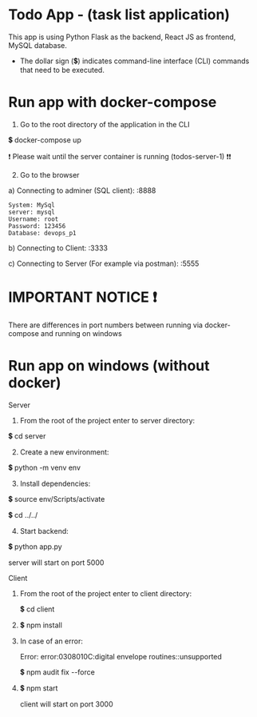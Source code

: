 # Todo App - (task list application)
This app is using Python Flask as the backend, React JS as frontend, MySQL database.

* The dollar sign (💲) indicates command-line interface (CLI) commands that need to be executed.

# Run app with docker-compose
1) Go to the root directory of the application in the CLI
  
  💲 docker-compose up
  
  ❗ Please wait until the server container is running (todos-server-1) ❗❗

2) Go to the browser
  
  a)  Connecting to adminer (SQL client): <HOST>:8888

    System: MySql
    server: mysql
    Username: root
    Password: 123456
    Database: devops_p1

  b) Connecting to Client: <HOST>:3333
     
  c) Connecting to Server (For example via postman): <HOST>:5555


# IMPORTANT NOTICE ❗ 
There are differences in port numbers between running via docker-compose and running on windows


# Run app on windows (without docker)

Server
1) From the root of the project enter to server directory:
  
  💲 cd server

2) Create a new environment: 
  
  💲 python -m venv env 

3) Install dependencies: 
  
  💲 source env/Scripts/activate
  
  💲 cd ../../

4) Start backend: 
  
  💲 python app.py
  
  server will start on port 5000

Client
1) From the root of the project enter to client directory:
   
   💲 cd client

2) 💲 npm install

3) In case of an error:
   
   Error: error:0308010C:digital envelope routines::unsupported
   
   💲 npm audit fix --force

4) 💲 npm start
    
    client will start on port 3000

